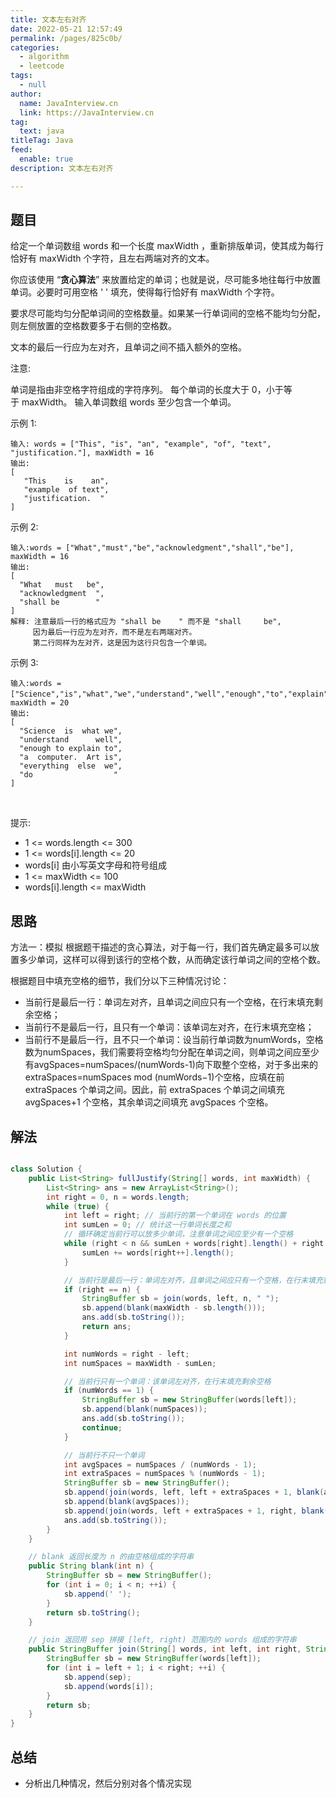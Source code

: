 ```yaml
---
title: 文本左右对齐
date: 2022-05-21 12:57:49
permalink: /pages/825c0b/
categories: 
  - algorithm
  - leetcode
tags: 
  - null
author: 
  name: JavaInterview.cn
  link: https://JavaInterview.cn
tag: 
  text: java
titleTag: Java
feed:
  enable: true
description: 文本左右对齐

---
```




## 题目
给定一个单词数组 words 和一个长度 maxWidth ，重新排版单词，使其成为每行恰好有 maxWidth 个字符，且左右两端对齐的文本。

你应该使用 “**贪心算法**” 来放置给定的单词；也就是说，尽可能多地往每行中放置单词。必要时可用空格 ' ' 填充，使得每行恰好有 maxWidth 个字符。

要求尽可能均匀分配单词间的空格数量。如果某一行单词间的空格不能均匀分配，则左侧放置的空格数要多于右侧的空格数。

文本的最后一行应为左对齐，且单词之间不插入额外的空格。

注意:

单词是指由非空格字符组成的字符序列。
每个单词的长度大于 0，小于等于 maxWidth。
输入单词数组 words 至少包含一个单词。
 

示例 1:
    
    输入: words = ["This", "is", "an", "example", "of", "text", "justification."], maxWidth = 16
    输出:
    [
       "This    is    an",
       "example  of text",
       "justification.  "
    ]
示例 2:
    
    输入:words = ["What","must","be","acknowledgment","shall","be"], maxWidth = 16
    输出:
    [
      "What   must   be",
      "acknowledgment  ",
      "shall be        "
    ]
    解释: 注意最后一行的格式应为 "shall be    " 而不是 "shall     be",
         因为最后一行应为左对齐，而不是左右两端对齐。       
         第二行同样为左对齐，这是因为这行只包含一个单词。
示例 3:

    输入:words = ["Science","is","what","we","understand","well","enough","to","explain","to","a","computer.","Art","is","everything","else","we","do"]，maxWidth = 20
    输出:
    [
      "Science  is  what we",
      "understand      well",
      "enough to explain to",
      "a  computer.  Art is",
      "everything  else  we",
      "do                  "
    ]
 

提示:

- 1 <= words.length <= 300
- 1 <= words[i].length <= 20
- words[i] 由小写英文字母和符号组成
- 1 <= maxWidth <= 100
- words[i].length <= maxWidth

## 思路

方法一：模拟
根据题干描述的贪心算法，对于每一行，我们首先确定最多可以放置多少单词，这样可以得到该行的空格个数，从而确定该行单词之间的空格个数。

根据题目中填充空格的细节，我们分以下三种情况讨论：

- 当前行是最后一行：单词左对齐，且单词之间应只有一个空格，在行末填充剩余空格；
- 当前行不是最后一行，且只有一个单词：该单词左对齐，在行末填充空格；
- 当前行不是最后一行，且不只一个单词：设当前行单词数为numWords，空格数为numSpaces，我们需要将空格均匀分配在单词之间，则单词之间应至少有avgSpaces=numSpaces/(numWords-1)向下取整个空格，对于多出来的extraSpaces=numSpaces
  mod (numWords−1)个空格，应填在前 extraSpaces 个单词之间。因此，前
  extraSpaces 个单词之间填充 avgSpaces+1 个空格，其余单词之间填充 avgSpaces
  个空格。



## 解法
```java

class Solution {
    public List<String> fullJustify(String[] words, int maxWidth) {
        List<String> ans = new ArrayList<String>();
        int right = 0, n = words.length;
        while (true) {
            int left = right; // 当前行的第一个单词在 words 的位置
            int sumLen = 0; // 统计这一行单词长度之和
            // 循环确定当前行可以放多少单词，注意单词之间应至少有一个空格
            while (right < n && sumLen + words[right].length() + right - left <= maxWidth) {
                sumLen += words[right++].length();
            }

            // 当前行是最后一行：单词左对齐，且单词之间应只有一个空格，在行末填充剩余空格
            if (right == n) {
                StringBuffer sb = join(words, left, n, " ");
                sb.append(blank(maxWidth - sb.length()));
                ans.add(sb.toString());
                return ans;
            }

            int numWords = right - left;
            int numSpaces = maxWidth - sumLen;

            // 当前行只有一个单词：该单词左对齐，在行末填充剩余空格
            if (numWords == 1) {
                StringBuffer sb = new StringBuffer(words[left]);
                sb.append(blank(numSpaces));
                ans.add(sb.toString());
                continue;
            }

            // 当前行不只一个单词
            int avgSpaces = numSpaces / (numWords - 1);
            int extraSpaces = numSpaces % (numWords - 1);
            StringBuffer sb = new StringBuffer();
            sb.append(join(words, left, left + extraSpaces + 1, blank(avgSpaces + 1))); // 拼接额外加一个空格的单词
            sb.append(blank(avgSpaces));
            sb.append(join(words, left + extraSpaces + 1, right, blank(avgSpaces))); // 拼接其余单词
            ans.add(sb.toString());
        }
    }

    // blank 返回长度为 n 的由空格组成的字符串
    public String blank(int n) {
        StringBuffer sb = new StringBuffer();
        for (int i = 0; i < n; ++i) {
            sb.append(' ');
        }
        return sb.toString();
    }

    // join 返回用 sep 拼接 [left, right) 范围内的 words 组成的字符串
    public StringBuffer join(String[] words, int left, int right, String sep) {
        StringBuffer sb = new StringBuffer(words[left]);
        for (int i = left + 1; i < right; ++i) {
            sb.append(sep);
            sb.append(words[i]);
        }
        return sb;
    }
}


```

## 总结

- 分析出几种情况，然后分别对各个情况实现 
